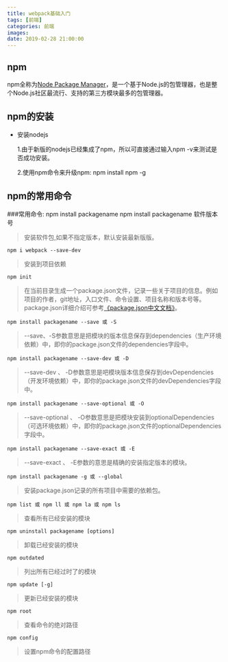```yaml
---
title: webpack基础入门
tags: [前端]
categories: 前端
images: 
date: 2019-02-28 21:00:00
---
```

## npm
npm全称为[Node Package Manager](https://www.npmjs.cn/)，是一个基于Node.js的包管理器，也是整个Node.js社区最流行、支持的第三方模块最多的包管理器。

## npm的安装
+ 安装nodejs

    1.由于新版的nodejs已经集成了npm，所以可直接通过输入npm -v来测试是否成功安装。

    2.使用npm命令来升级npm: npm install npm -g

## npm的常用命令
###常用命令:
    npm install packagename
    npm install packagename 软件版本号
> 安装软件包,如果不指定版本，默认安装最新版版。

    npm i webpack --save-dev
> 安装到项目依赖

    npm init
> 在当前目录生成一个package.json文件，记录一些关于项目的信息。例如项目的作者，git地址，入口文件、命令设置、项目名称和版本号等。package.json详细介绍可参考[《package.json中文文档》](https://github.com/ericdum/mujiang.info/issues/6/)。

    npm install packagename --save 或 -S
> --save、-S参数意思是把模块的版本信息保存到dependencies（生产环境依赖）中，即你的package.json文件的dependencies字段中。

    npm install packagename --save-dev 或 -D
>--save-dev 、 -D参数意思是吧模块版本信息保存到devDependencies（开发环境依赖）中，即你的package.json文件的devDependencies字段中。

    npm install packagename --save-optional 或 -O
>--save-optional 、 -O参数意思是把模块安装到optionalDependencies（可选环境依赖）中，即你的package.json文件的optionalDependencies字段中。

    npm install packagename --save-exact 或 -E
>--save-exact 、 -E参数的意思是精确的安装指定版本的模块。

    npm install packagename -g 或 --global
>安装package.json记录的所有项目中需要的依赖包。

    npm list 或 npm ll 或 npm la 或 npm ls
>查看所有已经安装的模块

    npm uninstall packagename [options]
>卸载已经安装的模块

    npm outdated
>列出所有已经过时了的模块

    npm update [-g]
>更新已经安装的模块

    npm root
>查看命令的绝对路径

    npm config
>设置npm命令的配置路径